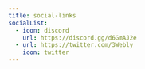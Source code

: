 ```yaml
---
title: social-links
socialList:
  - icon: discord
    url: https://discord.gg/d6GmAJ2e
  - url: https://twitter.com/3Webly
    icon: twitter
---
```

